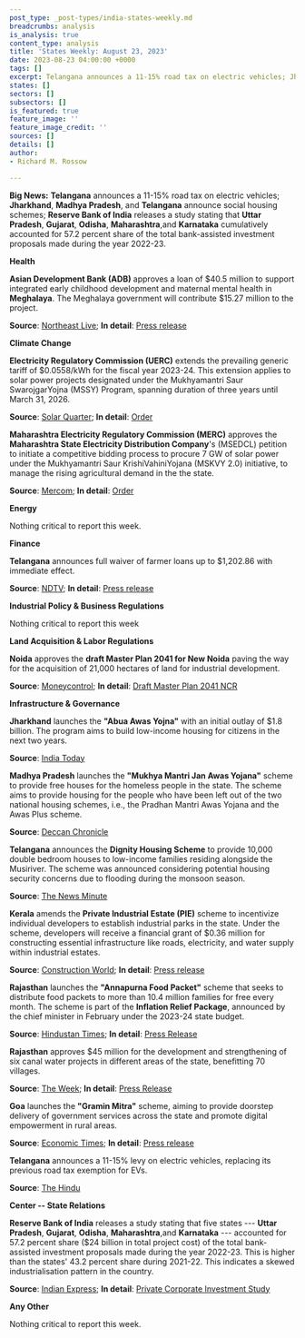 ```yaml
---
post_type: _post-types/india-states-weekly.md
breadcrumbs: analysis
is_analysis: true
content_type: analysis
title: 'States Weekly: August 23, 2023'
date: 2023-08-23 04:00:00 +0000
tags: []
excerpt: Telangana announces a 11-15% road tax on electric vehicles; Jharkhand, Madhya Pradesh, and Telangana announce social housing schemes; Reserve Bank of India releases a study stating that Uttar Pradesh, Gujarat, Odisha, Maharashtra, and Karnataka cumulatively accounted for 57.2 percent share of the total bank-assisted investment proposals made during the year 2022-23.
states: []
sectors: []
subsectors: []
is_featured: true
feature_image: ''
feature_image_credit: ''
sources: []
details: []
author:
- Richard M. Rossow

---
```

**Big News:** **Telangana** announces a 11-15% road tax on electric vehicles; **Jharkhand**, **Madhya Pradesh**, and **Telangana** announce social housing schemes; **Reserve Bank of India** releases a study stating that **Uttar Pradesh**, **Gujarat**, **Odisha**, **Maharashtra**,and **Karnataka** cumulatively accounted for 57.2 percent share of the total bank-assisted investment proposals made during the year 2022-23.

**Health**

**Asian Development Bank (ADB)** approves a loan of $40.5 million to support integrated early childhood development and maternal mental health in **Meghalaya**. The Meghalaya government will contribute $15.27 million to the project. 

**Source**: [Northeast Live](https://northeastlivetv.com/topnews/adb-approves-40-5-million-loan-to-meghalaya-govt-for-childcare-and-maternal-mental-health/); **In detail**: [Press release](https://www.adb.org/news/adb-supports-early-childhood-development-and-maternal-mental-health-meghalaya-india)

**Climate Change**

**Electricity Regulatory Commission (UERC)** extends the prevailing generic tariff of $0.0558/kWh for the fiscal year 2023-24. This extension applies to solar power projects designated under the Mukhyamantri Saur SwarojgarYojna (MSSY) Program, spanning duration of three years until March 31, 2026. 

**Source**: [Solar Quarter](https://solarquarter.com/2023/08/18/uttarakhand-electricity-regulatory-commission-extends-%E2%82%B94-64-kwh-tariff-for-small-solar-projects-in-mssy-program-until-2026/); **In detail**: [Order](https://solarquarter.com/wp-content/uploads/2023/08/Order-dt.-16.08.23-on-UREDA-petition.pdf)

**Maharashtra Electricity Regulatory Commission (MERC)** approves the **Maharashtra State Electricity Distribution Company**'s (MSEDCL) petition to initiate a competitive bidding process to procure 7 GW of solar power under the Mukhyamantri Saur KrishiVahiniYojana (MSKVY 2.0) initiative, to manage the rising agricultural demand in the the state. 

**Source**: [Mercom](https://www.mercomindia.com/merc-discom-procure-7-gw-solar); **In detail**: [Order](https://solarquarter.com/wp-content/uploads/2023/08/Order-164-of-2023_compressed.pdf)

**Energy**

Nothing critical to report this week.

**Finance**

**Telangana** announces full waiver of farmer loans up to $1,202.86 with immediate effect. 

**Source**: [NDTV](https://www.ndtv.com/telangana-news/on-independence-day-telangana-chief-minister-kcrs-gift-to-farmers-4299182#google_vignette); **In detail**: [Press release](https://cm.telangana.gov.in/2023/08/farm-loans-up-to-rs-99999-waived/)

**Industrial Policy & Business Regulations**

Nothing critical to report this week

**Land Acquisition & Labor Regulations**

**Noida** approves the **draft Master Plan 2041 for New Noida** paving the way for the acquisition of 21,000 hectares of land for industrial development. 

**Source**: [Moneycontrol](https://www.moneycontrol.com/news/business/real-estate/noida-authority-board-approves-master-plan-2041-for-development-of-new-noida-11181061.html); **In detail**: [Draft Master Plan 2041 NCR](https://ncrpb.nic.in/pdf_files/DraftRegionalPlan-2041_English.pdf)

**Infrastructure & Governance**

**Jharkhand** launches the **"Abua Awas Yojna"** with an initial outlay of $1.8 billion. The program aims to build low-income housing for citizens in the next two years. 

**Source**: [India Today](https://www.indiatoday.in/india/story/jharkhand-chief-minister-announces-over-rs-15000-crore-scheme-for-needy-2421561-2023-08-15)

**Madhya Pradesh** launches the **"Mukhya Mantri Jan Awas Yojana"** scheme to provide free houses for the homeless people in the state. The scheme aims to provide housing for the people who have been left out of the two national housing schemes, i.e., the Pradhan Mantri Awas Yojana and the Awas Plus scheme. 

**Source**: [Deccan Chronicle](https://www.deccanchronicle.com/nation/current-affairs/160823/eye-on-polls-shivraj-announces-free-houses-for-poor-in-madhya-pradesh.html)

**Telangana** announces the **Dignity Housing Scheme** to provide 10,000 double bedroom houses to low-income families residing alongside the Musiriver. The scheme was announced considering potential housing security concerns due to flooding during the monsoon season. 

**Source**: [The News Minute](https://www.thenewsminute.com/article/telangana-govt-allot-10000-2bhk-houses-poor-families-residing-musi-river-bank-181186)

**Kerala** amends the **Private Industrial Estate (PIE)** scheme to incentivize individual developers to establish industrial parks in the state. Under the scheme, developers will receive a financial grant of $0.36 million for constructing essential infrastructure like roads, electricity, and water supply within industrial estates. 

**Source**: [Construction World](https://www.constructionworld.in/policy-updates-and-economic-news/kerala-allows-individual-developers-for-industrial-parks/43353); **In detail**: [Press release](https://www.ksidc.org/wp-content/uploads/2023/06/INDUSTRIAL-PARK-14-08-2023-2.pdf)

**Rajasthan** launches the **"Annapurna Food Packet"** scheme that seeks to distribute food packets to more than 10.4 million families for free every month. The scheme is part of the **Inflation Relief Package**, announced by the chief minister in February under the 2023-24 state budget. 

**Source**: [Hindustan Times](https://www.hindustantimes.com/india-news/rajasthan-cm-launches-annapurna-food-packet-scheme-to-provide-free-food-to-10-4-million-families-every-month-101692212465643.html); **In detail**: [Press Release](https://cmo.rajasthan.gov.in/pressreleasedetail/119555)

**Rajasthan** approves $45 million for the development and strengthening of six canal water projects in different areas of the state, benefitting 70 villages. 

**Source**: [The Week](https://www.theweek.in/wire-updates/business/2023/08/20/nrg14-rj-canal-projects.html); **In detail**: [Press Release](https://cmo.rajasthan.gov.in/pressreleasedetail/120088)

**Goa** launches the **"Gramin Mitra"** scheme, aiming to provide doorstep delivery of government services across the state and promote digital empowerment in rural areas. 

**Source**: [Economic Times](https://economictimes.indiatimes.com/news/india/goa-govt-launches-gramin-mitra-scheme-to-promote-digital-empowerment-in-rural-areas/articleshow/102729533.cms?from=mdr); **In detail**: [Press release](https://www.goa.gov.in/wp-content/uploads/2023/08/Grahmin-Mitras-will-assist-to-make-digital-Goa.pdf)

**Telangana** announces a 11-15% levy on electric vehicles, replacing its previous road tax exemption for EVs. 

**Source**: [The Hindu](https://www.thehindu.com/news/national/telangana/road-tax-exemption-for-electric-cars-in-telangana-replaced-with-high-rates/article67212586.ece)

**Center -- State Relations**

**Reserve Bank of India** releases a study stating that five states --- **Uttar Pradesh**, **Gujarat**, **Odisha**, **Maharashtra**,and **Karnataka** --- accounted for 57.2 percent share ($24 billion in total project cost) of the total bank-assisted investment proposals made during the year 2022-23. This is higher than the states' 43.2 percent share during 2021-22. This indicates a skewed industrialisation pattern in the country. 

**Source**: [Indian Express](https://indianexpress.com/article/india/up-gujarat-among-top-5-states-in-new-investments-kerala-assam-at-bottom-8900225/); **In detail**: [Private Corporate Investment Study](https://rbidocs.rbi.org.in/rdocs/Bulletin/PDFs/05AR1708202312B8066D473B4C5A8DE49489048A50F0.PDF)

**Any Other**

Nothing critical to report this week.
